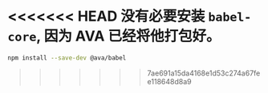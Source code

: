 <<<<<<< HEAD
没有必要安装 `babel-core`, 因为 AVA 已经将他打包好。
=======
```sh
npm install --save-dev @ava/babel
```
>>>>>>> 7ae691a15da4168e1d53c274a67fee118648d8a9
